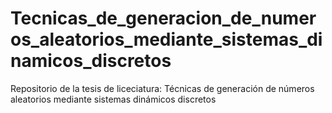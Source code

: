 # Tecnicas_de_generacion_de_numeros_aleatorios_mediante_sistemas_dinamicos_discretos
Repositorio de la tesis de liceciatura: Técnicas de generación de números aleatorios mediante sistemas dinámicos discretos
